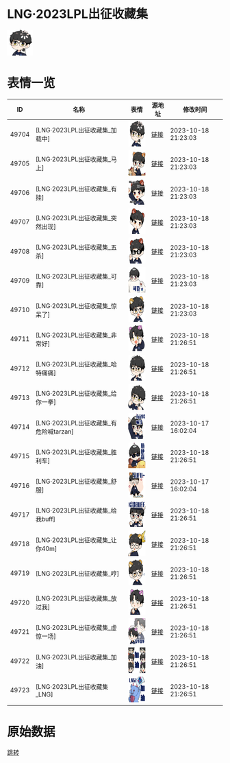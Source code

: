 # LNG·2023LPL出征收藏集

<img src="./cover.png" height="60" alt="cover" />

# 表情一览

|ID|名称|表情|源地址|修改时间|
|----|----|----|----|----|
|49704|[LNG·2023LPL出征收藏集_加载中]|<img src="./pic/049704_%5BLNG·2023LPL出征收藏集_加载中%5D.png" height="60" alt="加载中"/>|[链接](https://i0.hdslb.com/bfs/emote/6911934ff6bc13d749aafc7fa44619c893a719a6.png)|2023-10-18 21:23:03|
|49705|[LNG·2023LPL出征收藏集_马上]|<img src="./pic/049705_%5BLNG·2023LPL出征收藏集_马上%5D.png" height="60" alt="马上"/>|[链接](https://i0.hdslb.com/bfs/emote/4d5064bc66a9fca76f96ccfe5488906b2295934c.png)|2023-10-18 21:23:03|
|49706|[LNG·2023LPL出征收藏集_有挂]|<img src="./pic/049706_%5BLNG·2023LPL出征收藏集_有挂%5D.png" height="60" alt="有挂"/>|[链接](https://i0.hdslb.com/bfs/emote/495b169b43d141892954ed0153c7760eb653b944.png)|2023-10-18 21:23:03|
|49707|[LNG·2023LPL出征收藏集_突然出现]|<img src="./pic/049707_%5BLNG·2023LPL出征收藏集_突然出现%5D.png" height="60" alt="突然出现"/>|[链接](https://i0.hdslb.com/bfs/emote/8da5c3b4ff82648e0207dc742a29879e5a4c987d.png)|2023-10-18 21:23:03|
|49708|[LNG·2023LPL出征收藏集_五杀]|<img src="./pic/049708_%5BLNG·2023LPL出征收藏集_五杀%5D.png" height="60" alt="五杀"/>|[链接](https://i0.hdslb.com/bfs/emote/e67a538fb3416e4041fb1a66d93e8169b1aadf69.png)|2023-10-18 21:23:03|
|49709|[LNG·2023LPL出征收藏集_可靠]|<img src="./pic/049709_%5BLNG·2023LPL出征收藏集_可靠%5D.png" height="60" alt="可靠"/>|[链接](https://i0.hdslb.com/bfs/emote/0d556311b2a03956ad2302cf7a7a2fe05f708019.png)|2023-10-18 21:23:03|
|49710|[LNG·2023LPL出征收藏集_惊呆了]|<img src="./pic/049710_%5BLNG·2023LPL出征收藏集_惊呆了%5D.png" height="60" alt="惊呆了"/>|[链接](https://i0.hdslb.com/bfs/emote/a2443efe063c9e7e4a759fb9da331638fe117754.png)|2023-10-18 21:23:03|
|49711|[LNG·2023LPL出征收藏集_非常好]|<img src="./pic/049711_%5BLNG·2023LPL出征收藏集_非常好%5D.png" height="60" alt="非常好"/>|[链接](https://i0.hdslb.com/bfs/emote/a8b4707052bed955084ae92a4f18deeeb3cc97bf.png)|2023-10-18 21:26:51|
|49712|[LNG·2023LPL出征收藏集_哈特痛痛]|<img src="./pic/049712_%5BLNG·2023LPL出征收藏集_哈特痛痛%5D.png" height="60" alt="哈特痛痛"/>|[链接](https://i0.hdslb.com/bfs/emote/b4baf1ed2865090a5732de3768feffb51a0ed00f.png)|2023-10-18 21:26:51|
|49713|[LNG·2023LPL出征收藏集_给你一拳]|<img src="./pic/049713_%5BLNG·2023LPL出征收藏集_给你一拳%5D.png" height="60" alt="给你一拳"/>|[链接](https://i0.hdslb.com/bfs/emote/f22888eab915fdfe966d8cfad91d1dc36d5f1420.png)|2023-10-18 21:26:51|
|49714|[LNG·2023LPL出征收藏集_有危险喊tarzan]|<img src="./pic/049714_%5BLNG·2023LPL出征收藏集_有危险喊tarzan%5D.png" height="60" alt="有危险喊tarzan"/>|[链接](https://i0.hdslb.com/bfs/emote/8eca1aa3fa6cb516c458efea81b959da81ca595d.png)|2023-10-17 16:02:04|
|49715|[LNG·2023LPL出征收藏集_胜利车]|<img src="./pic/049715_%5BLNG·2023LPL出征收藏集_胜利车%5D.png" height="60" alt="胜利车"/>|[链接](https://i0.hdslb.com/bfs/emote/adf0bbb7696859737764c35927d36b357b9353fa.png)|2023-10-18 21:26:51|
|49716|[LNG·2023LPL出征收藏集_舒服]|<img src="./pic/049716_%5BLNG·2023LPL出征收藏集_舒服%5D.png" height="60" alt="舒服"/>|[链接](https://i0.hdslb.com/bfs/emote/9dba22064478ce4d98f218ab475a1f3d17797ad2.png)|2023-10-17 16:02:04|
|49717|[LNG·2023LPL出征收藏集_给我buff]|<img src="./pic/049717_%5BLNG·2023LPL出征收藏集_给我buff%5D.png" height="60" alt="给我buff"/>|[链接](https://i0.hdslb.com/bfs/emote/209ac53b7e6b7d52cb590bc85b7e0d9e01ac2968.png)|2023-10-18 21:26:51|
|49718|[LNG·2023LPL出征收藏集_让你40m]|<img src="./pic/049718_%5BLNG·2023LPL出征收藏集_让你40m%5D.png" height="60" alt="让你40m"/>|[链接](https://i0.hdslb.com/bfs/emote/891c988b4a18428c89af33906ec68081b67572c6.png)|2023-10-18 21:26:51|
|49719|[LNG·2023LPL出征收藏集_哼]|<img src="./pic/049719_%5BLNG·2023LPL出征收藏集_哼%5D.png" height="60" alt="哼"/>|[链接](https://i0.hdslb.com/bfs/emote/82ea6f61d82b9907a42a9fc10c6b868827c86250.png)|2023-10-18 21:26:51|
|49720|[LNG·2023LPL出征收藏集_放过我]|<img src="./pic/049720_%5BLNG·2023LPL出征收藏集_放过我%5D.png" height="60" alt="放过我"/>|[链接](https://i0.hdslb.com/bfs/emote/f6e4f64df72ebf9aa23bf3c9266c3731e493da17.png)|2023-10-18 21:26:51|
|49721|[LNG·2023LPL出征收藏集_虚惊一场]|<img src="./pic/049721_%5BLNG·2023LPL出征收藏集_虚惊一场%5D.png" height="60" alt="虚惊一场"/>|[链接](https://i0.hdslb.com/bfs/emote/9fe6efef2e7748bdb72b2f3adcfcc8a934d4dbf7.png)|2023-10-18 21:26:51|
|49722|[LNG·2023LPL出征收藏集_加油]|<img src="./pic/049722_%5BLNG·2023LPL出征收藏集_加油%5D.png" height="60" alt="加油"/>|[链接](https://i0.hdslb.com/bfs/emote/a182478326597c105fb832070d469ff5448c254c.png)|2023-10-18 21:26:51|
|49723|[LNG·2023LPL出征收藏集_LNG]|<img src="./pic/049723_%5BLNG·2023LPL出征收藏集_LNG%5D.png" height="60" alt="LNG"/>|[链接](https://i0.hdslb.com/bfs/emote/22efac70ea5cf55052e5628630725176e9d879e0.png)|2023-10-18 21:26:51|

# 原始数据

[跳转](./raw.json)

